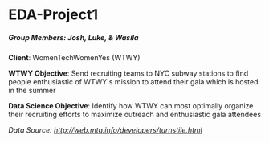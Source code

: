 # EDA-Project1
##### Group Members: Josh, Luke, & Wasila


**Client**: WomenTechWomenYes (WTWY)

**WTWY Objective**: Send recruiting teams to NYC subway stations to find people enthusiastic of WTWY's mission to attend their gala which is hosted in the summer

**Data Science Objective**: Identify how WTWY can most optimally organize their recruiting efforts to maximize outreach and enthusiastic gala attendees


*Data Source: http://web.mta.info/developers/turnstile.html*
